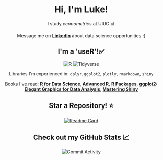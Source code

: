 <div align="center">
    <h1>Hi, I'm Luke!</h1>
    <p>I study <em>econometrics</em> at UIUC 📊</p>
    <p>Message me on <a href="https://www.linkedin.com/in/luke-marren-aa9912206/" target="_blank"><b>LinkedIn</b></a> about data science opportunities :)</p>
    <h2>I'm a 'useR'!✅</h2>

![R](https://img.shields.io/badge/R-Intermediate-276DC3?logo=R&logoColor=276DC3)
![Tidyverse](https://img.shields.io/badge/Tidyverse-Intermediate-1A162D?logo=tidyverse&logoColor=1A162D)

Libraries I'm experienced in: `dplyr`, `ggplot2`, `plotly`, `rmarkdown`, `shiny`

Books I've read: [**R for Data Science**](https://r4ds.hadley.nz/), [**Advanced R**](https://adv-r.hadley.nz/index.html), [**R Packages**](https://r-pkgs.org/), [**ggplot2: Elegant Graphics for Data Analysis**](https://ggplot2-book.org/), [**Mastering Shiny**](https://mastering-shiny.org/index.html)
    <h2>Star a Repository! ⭐</h2>
    <a href="https://github.com/lmarren1/nba-threes-since-1979?tab=readme-ov-file" taget="_blank">
![Readme Card](https://github-readme-stats.vercel.app/api/pin/?username=lmarren1&repo=nba-threes-since-1979&show_owner=true&theme=radical)
    </a>
    <h2>Check out my GitHub Stats 📈</h2>
![Commit Activity](https://github-readme-stats.vercel.app/api?username=lmarren1&show_icons=true&count_private=true&include_all_commits=false&theme=radical&rank_icon=percentile)
</div>
